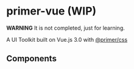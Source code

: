 # primer-vue (WIP)

**WARNING**  It is not completed, just for learning.


A UI Toolkit built on Vue.js 3.0 with [@primer/css](https://github.com/primer/css.git)


## Components

